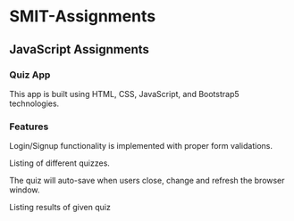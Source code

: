 # SMIT-Assignments

## JavaScript Assignments

### Quiz App

This app is built using HTML, CSS, JavaScript, and Bootstrap5 technologies.

### Features

Login/Signup functionality is implemented with proper form validations.

Listing of different quizzes.

The quiz will auto-save when users close, change and refresh the browser window.

Listing results of given quiz
